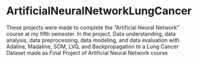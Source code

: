 # ArtificialNeuralNetworkLungCancer
These projects were made to complete the “Artificial Neural Network” course at my fifth semester. In the project, Data understanding, data analysis, data preprocessing, data modeling, and data evaluation with Adaline, Madaline, SOM, LVQ, and Backpropagation to a Lung Cancer Dataset made as Final Project of Artificial Neural Network course
